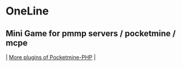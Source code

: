 
# OneLine

## Mini Game for pmmp servers / pocketmine / mcpe
| [More plugins of Pocketmine-PHP](https://github.com/Pocketmine-PHP) |
